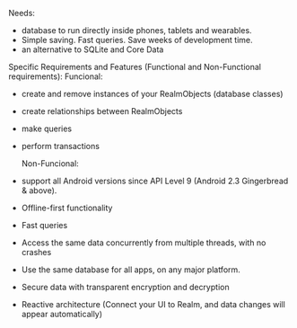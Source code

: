Needs: 
- database to run directly inside phones, tablets and wearables.
- Simple saving. Fast queries. Save weeks of development time.
- an alternative to SQLite and Core Data

Specific Requirements and Features (Functional and Non-Functional requirements):
  Funcional:
- create and remove instances of your RealmObjects (database classes)
- create relationships between RealmObjects
- make queries
- perform transactions

  Non-Funcional:
- support all Android versions since API Level 9 (Android 2.3 Gingerbread & above).
- Offline-first functionality
- Fast queries
- Access the same data concurrently from multiple threads, with no crashes
- Use the same database for all apps, on any major platform.
- Secure data with transparent encryption and decryption
- Reactive architecture (Connect your UI to Realm, and data changes will appear automatically)
